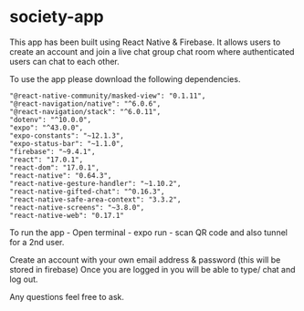 # society-app

This app has been built using React Native & Firebase. It allows users to create an account and join a live chat group chat room where authenticated users can chat to each other. 

To use the app please download the following dependencies.

    "@react-native-community/masked-view": "0.1.11",
    "@react-navigation/native": "^6.0.6",
    "@react-navigation/stack": "^6.0.11",
    "dotenv": "^10.0.0",
    "expo": "^43.0.0",
    "expo-constants": "~12.1.3",
    "expo-status-bar": "~1.1.0",
    "firebase": "~9.4.1",
    "react": "17.0.1",
    "react-dom": "17.0.1",
    "react-native": "0.64.3",
    "react-native-gesture-handler": "~1.10.2",
    "react-native-gifted-chat": "^0.16.3",
    "react-native-safe-area-context": "3.3.2",
    "react-native-screens": "~3.8.0",
    "react-native-web": "0.17.1"
   
To run the app - Open terminal - expo run - scan QR code and also tunnel for a 2nd user.

Create an account with your own email address & password (this will be stored in firebase)
Once you are logged in you will be able to type/ chat and log out.

Any questions feel free to ask.
